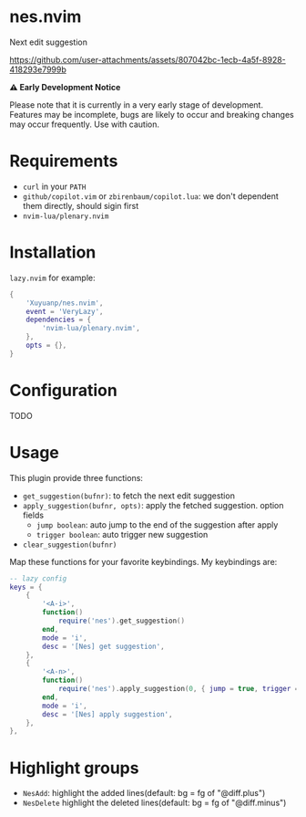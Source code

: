 # nes.nvim

Next edit suggestion

https://github.com/user-attachments/assets/807042bc-1ecb-4a5f-8928-418293e7999b

**⚠️ Early Development Notice**

Please note that it is currently in a very early stage of development.
Features may be incomplete, bugs are likely to occur and breaking changes may occur frequently. Use with caution.

# Requirements

- `curl` in your `PATH`
- `github/copilot.vim` or `zbirenbaum/copilot.lua`: we don't dependent them directly, should sigin first
- `nvim-lua/plenary.nvim`

# Installation

`lazy.nvim` for example:

```lua
{
    'Xuyuanp/nes.nvim',
    event = 'VeryLazy',
    dependencies = {
        'nvim-lua/plenary.nvim',
    },
    opts = {},
}

```

# Configuration

TODO

# Usage

This plugin provide three functions:

- `get_suggestion(bufnr)`: to fetch the next edit suggestion
- `apply_suggestion(bufnr, opts)`: apply the fetched suggestion. option fields
  - `jump boolean`: auto jump to the end of the suggestion after apply
  - `trigger boolean`: auto trigger new suggestion
- `clear_suggestion(bufnr)`

Map these functions for your favorite keybindings. My keybindings are:

```lua
-- lazy config
keys = {
    {
        '<A-i>',
        function()
            require('nes').get_suggestion()
        end,
        mode = 'i',
        desc = '[Nes] get suggestion',
    },
    {
        '<A-n>',
        function()
            require('nes').apply_suggestion(0, { jump = true, trigger = true })
        end,
        mode = 'i',
        desc = '[Nes] apply suggestion',
    },
},

```

# Highlight groups

- `NesAdd`: highlight the added lines(default: bg = fg of "@diff.plus")
- `NesDelete` highlight the deleted lines(default: bg = fg of "@diff.minus")
